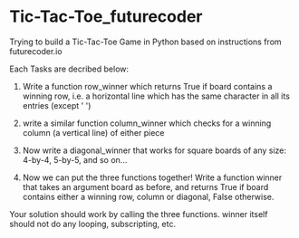 # Tic-Tac-Toe_futurecoder
Trying to build a Tic-Tac-Toe Game in Python based on instructions from futurecoder.io

Each Tasks are decribed below:

1. Write a function row_winner which returns True if board contains a winning row, i.e. a horizontal line which has the same character in all its entries (except ' ')

2. write a similar function column_winner which checks for a winning column (a vertical line) of either piece

3. Now write a diagonal_winner that works for square boards of any size: 4-by-4, 5-by-5, and so on...

4. Now we can put the three functions together! Write a function winner that takes an argument board as before, and returns True if board contains either a winning row, column or diagonal, False otherwise.

Your solution should work by calling the three functions. winner itself should not do any looping, subscripting, etc.